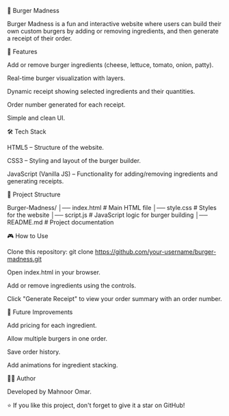 🍔 Burger Madness

Burger Madness is a fun and interactive website where users can build their own custom burgers by adding or removing ingredients, and then generate a receipt of their order.

🚀 Features

Add or remove burger ingredients (cheese, lettuce, tomato, onion, patty).

Real-time burger visualization with layers.

Dynamic receipt showing selected ingredients and their quantities.

Order number generated for each receipt.

Simple and clean UI.

🛠️ Tech Stack

HTML5 – Structure of the website.

CSS3 – Styling and layout of the burger builder.

JavaScript (Vanilla JS) – Functionality for adding/removing ingredients and generating receipts.

📂 Project Structure

Burger-Madness/
│── index.html # Main HTML file
│── style.css # Styles for the website
│── script.js # JavaScript logic for burger building
│── README.md # Project documentation

🎮 How to Use

Clone this repository:
git clone https://github.com/your-username/burger-madness.git

Open index.html in your browser.

Add or remove ingredients using the controls.

Click "Generate Receipt" to view your order summary with an order number.


📌 Future Improvements

Add pricing for each ingredient.

Allow multiple burgers in one order.

Save order history.

Add animations for ingredient stacking.

👨‍💻 Author

Developed by Mahnoor Omar.

⭐ If you like this project, don't forget to give it a star on GitHub!

